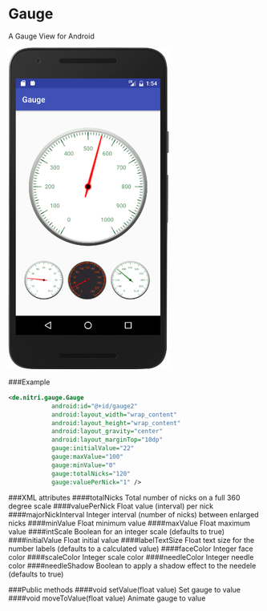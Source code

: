 # Gauge
A Gauge View for Android

![Android Gauge](device-screenshot-2.png "Android Gauge")

###Example

```xml
<de.nitri.gauge.Gauge
            android:id="@+id/gauge2"
            android:layout_width="wrap_content"
            android:layout_height="wrap_content"
            android:layout_gravity="center"
            android:layout_marginTop="10dp"
            gauge:initialValue="22"
            gauge:maxValue="100"
            gauge:minValue="0"
            gauge:totalNicks="120"
            gauge:valuePerNick="1" />
```

###XML attributes
####totalNicks
Total number of nicks on a full 360 degree scale
####valuePerNick
Float value (interval) per nick
####majorNickInterval
Integer interval (number of nicks) between enlarged nicks
####minValue
Float minimum value
####maxValue
Float maximum value
####intScale
Boolean for an integer scale (defaults to true)
####initialValue
Float initial value
####labelTextSize
Float text size for the number labels (defaults to a calculated value)
####faceColor
Integer face color
####scaleColor
Integer scale color
####needleColor
Integer needle color
####needleShadow
Boolean to apply a shadow effect to the needele (defaults to true)

###Public methods
####void setValue(float value)
Set gauge to value
####void moveToValue(float value)
Animate gauge to value

